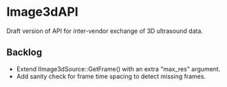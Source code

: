 # Image3dAPI
Draft version of API for inter-vendor exchange of 3D ultrasound data.

## Backlog
* Extend IImage3dSource::GetFrame() with an extra "max_res" argument.
* Add sanity check for frame time spacing to detect missing frames.
